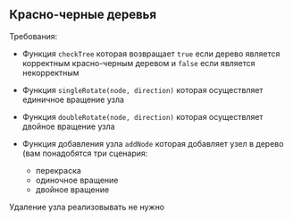 ## Красно-черные деревья
Требования:

+ Функция `checkTree` которая возвращает `true` если дерево является корректным красно-черным деревом и `false` если является некорректным

+ Функция `singleRotate(node, direction)` которая осуществляет единичное вращение узла

+ Функция `doubleRotate(node, direction)` которая осуществляет двойное вращение узла

+ Функция добавления узла `addNode` которая добавляет узел в дерево (вам понадобятся три сценария:
  + перекраска
  + одиночное вращение
  + двойное вращение

Удаление узла реализовывать не нужно